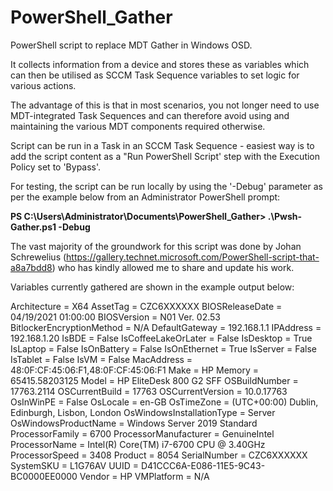 # PowerShell_Gather
PowerShell script to replace MDT Gather in Windows OSD.

It collects information from a device and stores these as variables which can then be utilised as SCCM Task Sequence variables to set logic for various actions.

The advantage of this is that in most scenarios, you not longer need to use MDT-integrated Task Sequences and can therefore avoid using and maintaining the various MDT components required otherwise.

Script can be run in a Task in an SCCM Task Sequence - easiest way is to add the script content as a "Run PowerShell Script' step with the Execution Policy set to 'Bypass'.

For testing, the script can be run locally by using the '-Debug' parameter as per the example below from an Administrator PowerShell prompt:

**PS C:\Users\Administrator\Documents\PowerShell_Gather> .\Pwsh-Gather.ps1 -Debug**

The vast majority of the groundwork for this script was done by Johan Schrewelius (https://gallery.technet.microsoft.com/PowerShell-script-that-a8a7bdd8) who has kindly allowed me to share and update his work.

Variables currently gathered are shown in the example output below:

Architecture = X64
AssetTag = CZC6XXXXXX
BIOSReleaseDate = 04/19/2021 01:00:00
BIOSVersion = N01 Ver. 02.53
BitlockerEncryptionMethod = N/A
DefaultGateway = 192.168.1.1
IPAddress = 192.168.1.20
IsBDE = False
IsCoffeeLakeOrLater = False
IsDesktop = True
IsLaptop = False
IsOnBattery = False
IsOnEthernet = True
IsServer = False
IsTablet = False
IsVM = False
MacAddress = 48:0F:CF:45:06:F1,48:0F:CF:45:06:F1
Make = HP
Memory = 65415.58203125
Model = HP EliteDesk 800 G2 SFF
OSBuildNumber = 17763.2114
OSCurrentBuild = 17763
OSCurrentVersion = 10.0.17763
OsInWinPE = False
OsLocale = en-GB
OsTimeZone = (UTC+00:00) Dublin, Edinburgh, Lisbon, London
OsWindowsInstallationType = Server
OsWindowsProductName = Windows Server 2019 Standard
ProcessorFamily = 6700
ProcessorManufacturer = GenuineIntel
ProcessorName = Intel(R) Core(TM) i7-6700 CPU @ 3.40GHz
ProcessorSpeed = 3408
Product = 8054
SerialNumber = CZC6XXXXXX
SystemSKU = L1G76AV
UUID = D41CCC6A-E086-11E5-9C43-BC0000EE0000
Vendor = HP
VMPlatform = N/A